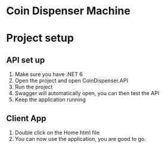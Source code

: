 # Coin Dispenser Machine

# Project setup

## API set up

1. Make sure you have .NET 6
2. Open the project and open CoinDispenser.API
3. Run the project
4. Swagger will automatically open, you can then test the API
5. Keep the application running

## Client App

1. Double click on the Home html file
2. You can now use the application, you are good to go.

